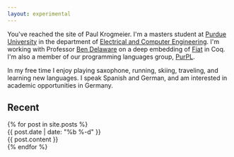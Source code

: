 ```yaml
---
layout: experimental
---
```


You've reached the site of Paul Krogmeier. I'm a masters student at
[Purdue University][purdue] in the department of [Electrical and
Computer Engineering][ece]. I'm working with Professor [Ben
Delaware][ben] on a deep embedding of [Fiat][fiat] in Coq. I'm also a
member of our programming languages group, [PurPL][purpl].

In my free time I enjoy playing saxophone, running, skiing, traveling,
and learning new languages. I speak Spanish and German, and am interested
in academic opportunities in Germany.

[purdue]: http://www.purdue.edu
[ece]: https://engineering.purdue.edu/ECE
[ben]: https://www.cs.purdue.edu/homes/bendy
[fiat]: http://plv.csail.mit.edu/fiat/
[purpl]: http://purduepl.github.io/

## Recent

<section id="news">
{% for post in site.posts %}
<div class="news-item">
<div class="date"> {{ post.date | date: "%b&nbsp;%-d" }} </div>
<div class="content"> {{ post.content }} </div>
</div>
{% endfor %}
</section>

<!-- ## Thoughts -->

<!-- <section id="thoughts"> -->
<!-- {% for thought in site.thoughts %} -->
<!-- <div class="thought-item"> -->
<!-- <div class="date"> {{ thought.date | date: "%b&nbsp;%-d" }} </div> -->
<!-- <div class="content"> {{ thought.content }} </div> -->
<!-- </div> -->
<!-- {% endfor %} -->
<!-- </section> -->

